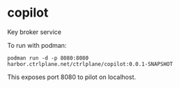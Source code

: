 # copilot
Key broker service

To run with podman:

```podman run -d -p 8080:8080 harbor.ctrlplane.net/ctrlplane/copilot:0.0.1-SNAPSHOT```

This exposes port 8080 to pilot on localhost.